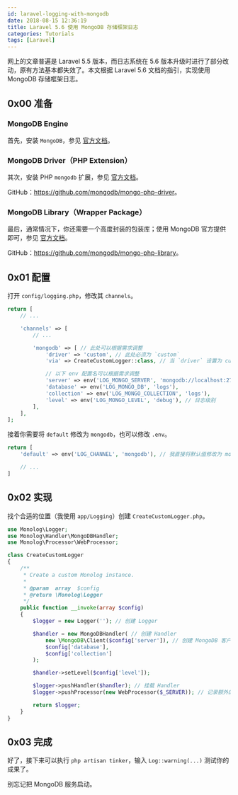 ```yaml
---
id: laravel-logging-with-mongodb
date: 2018-08-15 12:36:19
title: Laravel 5.6 使用 MongoDB 存储框架日志
categories: Tutorials
tags: [Laravel]
---
```


网上的文章普遍是 Laravel 5.5 版本，而日志系统在 5.6 版本升级时进行了部分改动，原有方法基本都失效了。本文根据 Laravel 5.6 文档的指引，实现使用 MongoDB 存储框架日志。

## 0x00 准备

### MongoDB Engine

首先，安装 `MongoDB`，参见 [官方文档](https://docs.mongodb.com/manual/administration/install-community/)。

### MongoDB Driver（PHP Extension）

其次，安装 PHP `mongodb` 扩展，参见 [官方文档](http://php.net/manual/zh/mongodb.setup.php)。

GitHub：<https://github.com/mongodb/mongo-php-driver>。

### MongoDB Library（Wrapper Package）

最后，通常情况下，你还需要一个高度封装的包装库；使用 MongoDB 官方提供即可，参见 [官方文档](https://docs.mongodb.com/php-library/current/tutorial/install-php-library/)。

GitHub：<https://github.com/mongodb/mongo-php-library>。

## 0x01 配置

打开 `config/logging.php`，修改其 `channels`。

```php
return [
    // ...

    'channels' => [
        // ...

        'mongodb' => [ // 此处可以根据需求调整
            'driver' => 'custom', // 此处必须为 `custom`
            'via' => CreateCustomLogger::class, // 当 `driver` 设置为 custom 时，使用 `via` 配置项所指向的工厂类创建 logger

            // 以下 env 配置名可以根据需求调整
            'server' => env('LOG_MONGO_SERVER', 'mongodb://localhost:27017'),
            'database' => env('LOG_MONGO_DB', 'logs'),
            'collection' => env('LOG_MONGO_COLLECTION', 'logs'),
            'level' => env('LOG_MONGO_LEVEL', 'debug'), // 日志级别
        ],
    ],
];
```

接着你需要将 `default` 修改为 `mongodb`，也可以修改 `.env`。

```php
return [
    'default' => env('LOG_CHANNEL', 'mongodb'), // 我直接将默认值修改为 mongodb，也就是 channels 内新增的配置项。

    // ...
]
```

## 0x02 实现

找个合适的位置（我使用 `app/Logging`）创建 `CreateCustomLogger.php`。

```php
use Monolog\Logger;
use Monolog\Handler\MongoDBHandler;
use Monolog\Processor\WebProcessor;

class CreateCustomLogger
{
    /**
     * Create a custom Monolog instance.
     *
     * @param  array  $config
     * @return \Monolog\Logger
     */
    public function __invoke(array $config)
    {
        $logger = new Logger(''); // 创建 Logger

        $handler = new MongoDBHandler( // 创建 Handler
            new \MongoDB\Client($config['server']), // 创建 MongoDB 客户端（依赖 mongodb/mongodb）
            $config['database'],
            $config['collection']
        );

        $handler->setLevel($config['level']);

        $logger->pushHandler($handler); // 挂载 Handler
        $logger->pushProcessor(new WebProcessor($_SERVER)); // 记录额外的请求信息

        return $logger;
    }
}
```

## 0x03 完成

好了，接下来可以执行 `php artisan tinker`，输入 `Log::warning(...)` 测试你的成果了。

别忘记把 MongoDB 服务启动。
